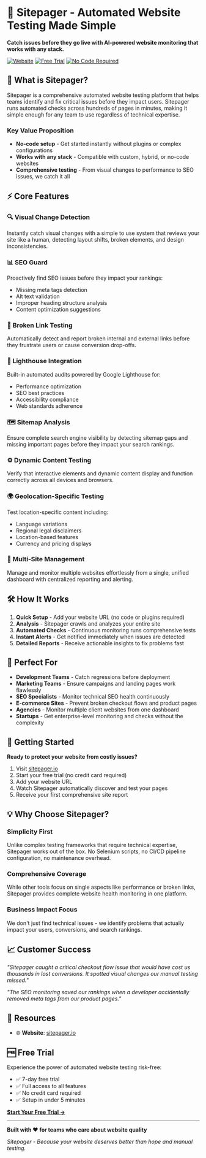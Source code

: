 # 🚀 Sitepager - Automated Website Testing Made Simple

**Catch issues before they go live with AI-powered website monitoring that works with any stack.**

[![Website](https://img.shields.io/badge/Website-sitepager.io-blue)](https://www.sitepager.io)
[![Free Trial](https://img.shields.io/badge/Free%20Trial-Available-green)](https://www.sitepager.io)
[![No Code Required](https://img.shields.io/badge/Setup-No%20Code%20Required-orange)](https://www.sitepager.io)

## 🎯 What is Sitepager?

Sitepager is a comprehensive automated website testing platform that helps teams identify and fix critical issues before they impact users. Sitepager runs automated checks across hundreds of pages in minutes, making it simple enough for any team to use regardless of technical expertise.

### **Key Value Proposition**
- **No-code setup** - Get started instantly without plugins or complex configurations
- **Works with any stack** - Compatible with custom, hybrid, or no-code websites
- **Comprehensive testing** - From visual changes to performance to SEO issues, we catch it all

## ⚡ Core Features

### 🔍 **Visual Change Detection**
Instantly catch visual changes with a simple to use system that reviews your site like a human, detecting layout shifts, broken elements, and design inconsistencies.

### 📊 **SEO Guard**
Proactively find SEO issues before they impact your rankings:
- Missing meta tags detection
- Alt text validation
- Improper heading structure analysis
- Content optimization suggestions

### 🔗 **Broken Link Testing**
Automatically detect and report broken internal and external links before they frustrate users or cause conversion drop-offs.

### 🚦 **Lighthouse Integration**
Built-in automated audits powered by Google Lighthouse for:
- Performance optimization
- SEO best practices
- Accessibility compliance
- Web standards adherence

### 🗺️ **Sitemap Analysis**
Ensure complete search engine visibility by detecting sitemap gaps and missing important pages before they impact your search rankings.

### ⚙️ **Dynamic Content Testing**
Verify that interactive elements and dynamic content display and function correctly across all devices and browsers.

### 🌍 **Geolocation-Specific Testing**
Test location-specific content including:
- Language variations
- Regional legal disclaimers
- Location-based features
- Currency and pricing displays

### 🏢 **Multi-Site Management**
Manage and monitor multiple websites effortlessly from a single, unified dashboard with centralized reporting and alerting.

## 🛠️ How It Works

1. **Quick Setup** - Add your website URL (no code or plugins required)
2. **Analysis** - Sitepager crawls and analyzes your entire site
3. **Automated Checks** - Continuous monitoring runs comprehensive tests
4. **Instant Alerts** - Get notified immediately when issues are detected
5. **Detailed Reports** - Receive actionable insights to fix problems fast

## 🎯 Perfect For

- **Development Teams** - Catch regressions before deployment
- **Marketing Teams** - Ensure campaigns and landing pages work flawlessly
- **SEO Specialists** - Monitor technical SEO health continuously
- **E-commerce Sites** - Prevent broken checkout flows and product pages
- **Agencies** - Monitor multiple client websites from one dashboard
- **Startups** - Get enterprise-level monitoring and checks without the complexity

## 🚀 Getting Started

**Ready to protect your website from costly issues?**

1. Visit [sitepager.io](https://www.sitepager.io)
2. Start your free trial (no credit card required)
3. Add your website URL
4. Watch Sitepager automatically discover and test your pages
5. Receive your first comprehensive site report

## 💡 Why Choose Sitepager?

### **Simplicity First**
Unlike complex testing frameworks that require technical expertise, Sitepager works out of the box. No Selenium scripts, no CI/CD pipeline configuration, no maintenance overhead.

### **Comprehensive Coverage**
While other tools focus on single aspects like performance or broken links, Sitepager provides complete website health monitoring in one platform.

### **Business Impact Focus**
We don't just find technical issues - we identify problems that actually impact your users, conversions, and search rankings.

## 📈 Customer Success

*"Sitepager caught a critical checkout flow issue that would have cost us thousands in lost conversions. It spotted visual changes our manual testing missed."*

*"The SEO monitoring saved our rankings when a developer accidentally removed meta tags from our product pages."*

## 🔗 Resources

- 🌐 **Website**: [sitepager.io](https://www.sitepager.io)


## 🆓 Free Trial

Experience the power of automated website testing risk-free:
- ✅ 7-day free trial
- ✅ Full access to all features
- ✅ No credit card required
- ✅ Setup in under 5 minutes

**[Start Your Free Trial →](https://www.sitepager.io)**

---

**Built with ❤️ for teams who care about website quality**

*Sitepager - Because your website deserves better than hope and manual testing.*
